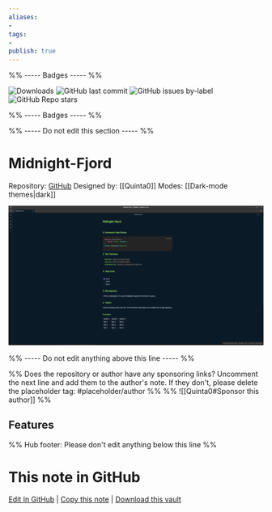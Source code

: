 ```yaml
---
aliases:
- 
tags: 
- 
publish: true
---
```


%% ----- Badges ----- %%

![Downloads](https://img.shields.io/badge/downloads-825-573E7A?style=for-the-badge&logo=)
![GitHub last commit](https://img.shields.io/github/last-commit/Quinta0/Midnight-Fjord?color=573E7A&label=last%20update&logo=github&style=for-the-badge)
![GitHub issues by-label](https://img.shields.io/github/issues/Quinta0/Midnight-Fjord/help%20wanted?color=573E7A&logo=github&style=for-the-badge) 
![GitHub Repo stars](https://img.shields.io/github/stars/Quinta0/Midnight-Fjord?color=573E7A&logo=github&style=for-the-badge)

%% ----- Badges ----- %%

%% ----- Do not edit this section ----- %%

# Midnight-Fjord

Repository: [GitHub](https://github.com/Quinta0/Midnight-Fjord)
Designed by: [[Quinta0]]
Modes: [[Dark-mode themes|dark]]



![screenshot](https://github.com/Quinta0/Midnight-Fjord/raw/HEAD/Midnight-Fjord-small.png)

%% ----- Do not edit anything above this line ----- %% 

%% Does the repository or author have any sponsoring links? Uncomment the next line and add them to the author's note. If they don't, please delete the placeholder tag: #placeholder/author %%
%% ![[Quinta0#Sponsor this author]] %%


## Features



%% Hub footer: Please don't edit anything below this line %%

# This note in GitHub

<span class="git-footer">[Edit In GitHub](https://github.dev/obsidian-community/obsidian-hub/blob/main/02%20-%20Community%20Expansions/02.05%20All%20Community%20Expansions/Themes/Midnight-Fjord.md "git-hub-edit-note") | [Copy this note](https://raw.githubusercontent.com/obsidian-community/obsidian-hub/main/02%20-%20Community%20Expansions/02.05%20All%20Community%20Expansions/Themes/Midnight-Fjord.md "git-hub-copy-note") | [Download this vault](https://github.com/obsidian-community/obsidian-hub/archive/refs/heads/main.zip "git-hub-download-vault") </span>
